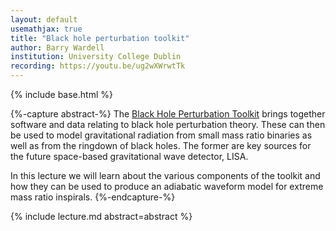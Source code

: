 ```yaml
---
layout: default
usemathjax: true
title: "Black hole perturbation toolkit"
author: Barry Wardell 
institution: University College Dublin
recording: https://youtu.be/ug2wXWrwtTk
---
```

{% include base.html %}

{%-capture abstract-%}
The [Black Hole Perturbation Toolkit](https://bhptoolkit.org) brings together software and data relating to black hole perturbation theory. These can then be used to model gravitational radiation from small mass ratio binaries as well as from the ringdown of black holes. The former are key sources for the future space-based gravitational wave detector, LISA.

In this lecture we will learn about the various components of the toolkit and how they can be used to produce an adiabatic waveform model for extreme mass ratio inspirals.
{%-endcapture-%}

<div class="col-xs-12" markdown="1">
{% include lecture.md abstract=abstract %}

</div>
